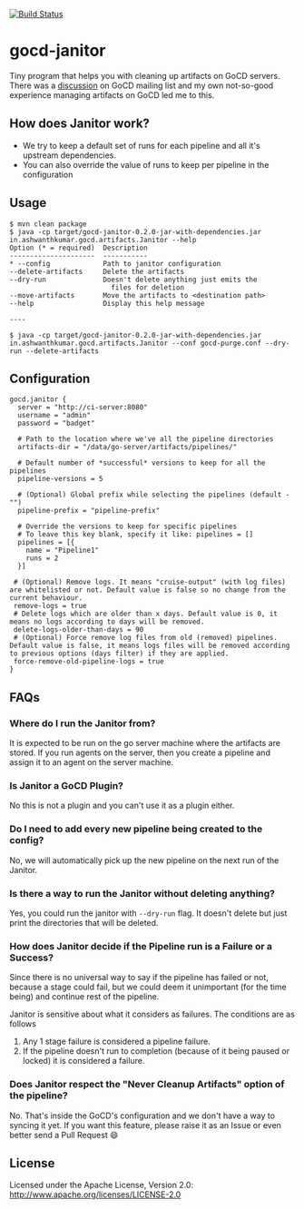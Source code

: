 [![Build Status](https://travis-ci.org/ashwanthkumar/gocd-janitor.svg?branch=master)](https://travis-ci.org/ashwanthkumar/gocd-janitor)

# gocd-janitor
Tiny program that helps you with cleaning up artifacts on GoCD servers. There was a [discussion](https://groups.google.com/forum/#!topic/go-cd/HfOY_74OKhI/discussion) on GoCD mailing list and my own not-so-good experience managing artifacts on GoCD led me to this.

## How does Janitor work?
- We try to keep a default set of runs for each pipeline and all it's upstream dependencies.
- You can also override the value of runs to keep per pipeline in the configuration

## Usage
```
$ mvn clean package
$ java -cp target/gocd-janitor-0.2.0-jar-with-dependencies.jar in.ashwanthkumar.gocd.artifacts.Janitor --help
Option (* = required)  Description                           
---------------------  -----------                           
* --config             Path to janitor configuration         
--delete-artifacts     Delete the artifacts                  
--dry-run              Doesn't delete anything just emits the
                         files for deletion                  
--move-artifacts       Move the artifacts to <destination path>
--help                 Display this help message             

----

$ java -cp target/gocd-janitor-0.2.0-jar-with-dependencies.jar in.ashwanthkumar.gocd.artifacts.Janitor --conf gocd-purge.conf --dry-run --delete-artifacts
```

## Configuration
```hocon
gocd.janitor {
  server = "http://ci-server:8080"
  username = "admin"
  password = "badget"

  # Path to the location where we've all the pipeline directories
  artifacts-dir = "/data/go-server/artifacts/pipelines/"

  # Default number of *successful* versions to keep for all the pipelines
  pipeline-versions = 5

  # (Optional) Global prefix while selecting the pipelines (default - "")
  pipeline-prefix = "pipeline-prefix"

  # Override the versions to keep for specific pipelines
  # To leave this key blank, specify it like: pipelines = []
  pipelines = [{
    name = "Pipeline1"
    runs = 2
  }]

 # (Optional) Remove logs. It means "cruise-output" (with log files) are whitelisted or not. Default value is false so no change from the current behaviour.
 remove-logs = true
 # Delete logs which are older than x days. Default value is 0, it means no logs according to days will be removed.
 delete-logs-older-than-days = 90
 # (Optional) Force remove log files from old (removed) pipelines. Default value is false, it means logs files will be removed according to previous options (days filter) if they are applied.
 force-remove-old-pipeline-logs = true
}
```

## FAQs
### Where do I run the Janitor from?
It is expected to be run on the go server machine where the artifacts are stored. If you run agents on the server, then you create a pipeline and assign it to an agent on the server machine.

### Is Janitor a GoCD Plugin?
No this is not a plugin and you can't use it as a plugin either.

### Do I need to add every new pipeline being created to the config?
No, we will automatically pick up the new pipeline on the next run of the Janitor.

### Is there a way to run the Janitor without deleting anything?
Yes, you could run the janitor with `--dry-run` flag. It doesn't delete but just print the directories that will be deleted.

### How does Janitor decide if the Pipeline run is a Failure or a Success?
Since there is no universal way to say if the pipeline has failed or not, because a stage could fail, but we could deem it unimportant (for the time being) and continue rest of the pipeline.

Janitor is sensitive about what it considers as failures. The conditions are as follows

1. Any 1 stage failure is considered a pipeline failure.
2. If the pipeline doesn't run to completion (because of it being paused or locked) it is considered a failure.

### Does Janitor respect the "Never Cleanup Artifacts" option of the pipeline?
No. That's inside the GoCD's configuration and we don't have a way to syncing it yet. If you want this feature, please raise it as an Issue or even better send a Pull Request :smile:

## License
Licensed under the Apache License, Version 2.0: http://www.apache.org/licenses/LICENSE-2.0
